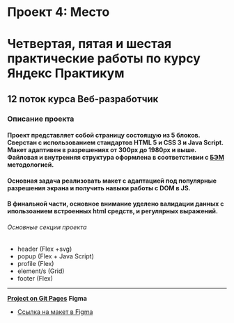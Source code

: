 # Проект 4: Место
# Четвертая, пятая и шестая практические работы по курсу Яндекс Практикум
## 12 поток курса Веб-разработчик
### Описание проекта
#### Проект представляет собой страницу состоящую из 5 блоков. Сверстан с использованием стандартов HTML 5 и CSS 3 и Java Script. Макет адаптивен в разрешениях от 300px до 1980px и выше. Файловая и внутренняя структура оформлена в соответстивии с [БЭМ](https://ru.bem.info/ "Я Yandex!") методологией.
#### Основная задача реализовать макет с адаптацией под популярные разрешения экрана и получить навыки работы с DOM в JS.
#### В финальной части, основное внимание уделено валидации данных с ипользоанием встроенных html средств, и регулярных выражений.

###### Основные секции проекта
* header (Flex +svg)
* popup (Flex + Java Script)
* profile (Flex)
* element/s (Grid) 
* footer (Flex)
------

[**Project on Git Pages**](https://some-0ne-else.github.io/mesto/)
**Figma**

* [Ссылка на макет в Figma](https://www.figma.com/file/StZjf8HnoeLdiXS7dYrLAh/JavaScript.-Sprint-4)

